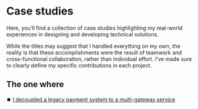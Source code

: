 # Case studies

Here, you’ll find a collection of case studies highlighting my real-world experiences in designing and developing technical solutions. 

While the titles may suggest that I handled everything on my own, the reality is that these accomplishments were the result of teamwork and cross-functional collaboration, rather than individual effort. I’ve made sure to clearly define my specific contributions in each project.

## The one where

⏺️ [I decoupled a legacy payment system to a multi-gateway service](https://github.com/marvst/payment-gateway.md)
